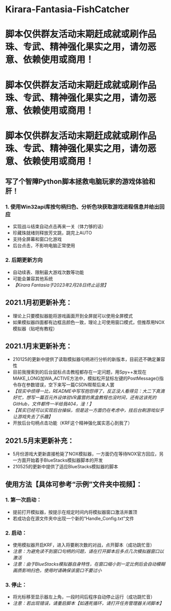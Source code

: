 # Kirara-Fantasia-FishCatcher

# 脚本仅供群友活动末期赶成就或刷作品珠、专武、精神强化果实之用，请勿恶意、依赖使用或商用！
# 脚本仅供群友活动末期赶成就或刷作品珠、专武、精神强化果实之用，请勿恶意、依赖使用或商用！
# 脚本仅供群友活动末期赶成就或刷作品珠、专武、精神强化果实之用，请勿恶意、依赖使用或商用！

## 写了个智障Python脚本拯救电脑玩家的游戏体验和肝！
### 1. 使用Win32api库按句柄扫色、分析色块获取游戏进程信息并给出回应
* 实现战斗结束自动点击再来一关（体力够的话）
* 珍藏珠就绪则释放芳文跳，跳完上AUTO
* 支持全屏幕和窗口化游戏
* 后台点击，不影响电脑正常使用
###	2. 后期更新方向
* 自动续表、限制最大游戏次数等功能
* 可能会兼容其他系统
* *【Kirara Fantasia于2023年2月28日终止运营】*


## 2021.1月初更新补充：
* 理论上只要模拟器能将游戏画面开到全屏就可以使用全屏模式
* 如果模拟器四面都有边框且颜色一致，理论上可使用窗口模式，但推荐用NOX模拟器（贴吧有教程）
## 2021.1月末更新补充：
* 210125的更新中提供了读取模拟器句柄进行分析的新版本，目前还不确定兼容性
* 目前我搜索到的后台鼠标点击教程都存在一定问题，用Spy++发现在MAKE_LONG加WA_ACTIVE方法中，模拟松开鼠标左键的PostMessage()指令存在参数错误，空下来写一篇CSDN帮帮后来人罢
* *【现实中烦得一比，README中写写抱怨得了，反正没人看得见：大二下真滴好忙，想写一篇百元外设体验VR露营的黑盒教程也没时间，还有这该死的GitHub，文件都传一半给我404，淦！】*
* *【其实已经可以实现后台操纵，但是这一方面仍在考虑中，挂后台刷游戏似乎让游戏失去了乐趣】*
* 开放后台句柄点击功能（KRF这个精神强化属实恶心到我了）
## 2021.5月末更新补充：
* 5月份游戏大更新直接枪毙了NOX模拟器，一方面仍在等待NOX官方回应，另一方面开始着手BlueStacks模拟器脚本的开发
* 210525的更新中提供了适应BlueStacks模拟器的脚本

## 使用方法【具体可参考“示例”文件夹中视频】：
### 1. 第一次启动：
* 提前打开模拟器，按提示在规定时间内将模拟器窗口激活并置顶
* 若成功会在源文件夹中出现一个新的“Handle_Config.txt”文件
### 2. 启动：
* 使用模拟器开启KRF，进入将要刷次数的对战，点开脚本（成功跳忙音）
* *注意：为避免读不到窗口句柄的问题，请在打开脚本后多点几次模拟器窗口以激活*
* *注意：由于BlueStacks模拟器自身特性，在窗口缩小到一定比例后会自动模糊画质影响扫色，使用时请确保该窗口不要过小*
### 3. 停止：
* 将光标移至显示器左上角，一段时间后程序自动停止运行（成功跳忙音）
* *注意：若出现错误，请重启脚本【如遇死循环，请打开任务管理器关闭脚本】*
